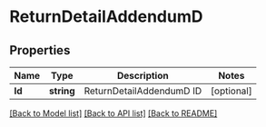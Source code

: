# ReturnDetailAddendumD

## Properties
Name | Type | Description | Notes
------------ | ------------- | ------------- | -------------
**Id** | **string** | ReturnDetailAddendumD ID | [optional] 

[[Back to Model list]](../README.md#documentation-for-models) [[Back to API list]](../README.md#documentation-for-api-endpoints) [[Back to README]](../README.md)


